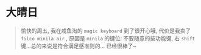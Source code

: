 

# 大晴日

> 愉快的周五, 我在咸鱼淘的 `magic keyboard` 到了很开心哦, 代价是我卖了 `filco minila air` , 原因是 `minila` 的键位: 不要随意的按功能键, 右 `shift` 键...总的来说是符合满足感准则的... 已经很棒了~

